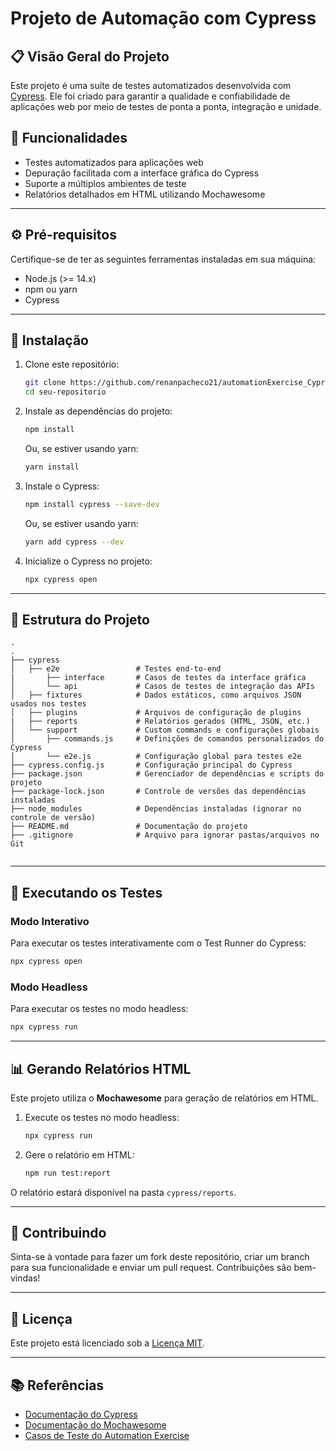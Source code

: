 # Projeto de Automação com Cypress

## :clipboard: Visão Geral do Projeto
Este projeto é uma suíte de testes automatizados desenvolvida com [Cypress](https://www.cypress.io/). Ele foi criado para garantir a qualidade e confiabilidade de aplicações web por meio de testes de ponta a ponta, integração e unidade.

## :star2: Funcionalidades
- Testes automatizados para aplicações web
- Depuração facilitada com a interface gráfica do Cypress
- Suporte a múltiplos ambientes de teste
- Relatórios detalhados em HTML utilizando Mochawesome

---

## :gear: Pré-requisitos
Certifique-se de ter as seguintes ferramentas instaladas em sua máquina:
- Node.js (>= 14.x)
- npm ou yarn
- Cypress

---

## :rocket: Instalação
1. Clone este repositório:
   ```bash
   git clone https://github.com/renanpacheco21/automationExercise_Cypress
   cd seu-repositorio
   ```

2. Instale as dependências do projeto:
   ```bash
   npm install
   ```
   Ou, se estiver usando yarn:
   ```bash
   yarn install
   ```

3. Instale o Cypress:
   ```bash
   npm install cypress --save-dev
   ```
   Ou, se estiver usando yarn:
   ```bash
   yarn add cypress --dev
   ```

4. Inicialize o Cypress no projeto:
   ```bash
   npx cypress open
   ```

---

## :file_folder: Estrutura do Projeto
```
.
.
├── cypress
│   ├── e2e                 # Testes end-to-end
|       ├── interface       # Casos de testes da interface gráfica
│       └── api             # Casos de testes de integração das APIs
│   ├── fixtures            # Dados estáticos, como arquivos JSON usados nos testes
│   ├── plugins             # Arquivos de configuração de plugins
|   ├── reports             # Relatórios gerados (HTML, JSON, etc.)
│   └── support             # Custom commands e configurações globais
│       ├── commands.js     # Definições de comandos personalizados do Cypress
│       └── e2e.js          # Configuração global para testes e2e
├── cypress.config.js       # Configuração principal do Cypress
├── package.json            # Gerenciador de dependências e scripts do projeto
├── package-lock.json       # Controle de versões das dependências instaladas
├── node_modules            # Dependências instaladas (ignorar no controle de versão)
├── README.md               # Documentação do projeto
├── .gitignore              # Arquivo para ignorar pastas/arquivos no Git


```

---

## :runner: Executando os Testes

### Modo Interativo
Para executar os testes interativamente com o Test Runner do Cypress:
```bash
npx cypress open
```

### Modo Headless
Para executar os testes no modo headless:
```bash
npx cypress run
```

---

## :bar_chart: Gerando Relatórios HTML
Este projeto utiliza o **Mochawesome** para geração de relatórios em HTML.

1. Execute os testes no modo headless:
   ```bash
   npx cypress run
   ```

2. Gere o relatório em HTML:
   ```bash
   npm run test:report
   ```

O relatório estará disponível na pasta `cypress/reports`.

---

## :handshake: Contribuindo
Sinta-se à vontade para fazer um fork deste repositório, criar um branch para sua funcionalidade e enviar um pull request. Contribuições são bem-vindas!

---

## :page_facing_up: Licença
Este projeto está licenciado sob a [Licença MIT](LICENSE).

---

## :books: Referências
- [Documentação do Cypress](https://docs.cypress.io/)
- [Documentação do Mochawesome](https://www.npmjs.com/package/mochawesome)
- [Casos de Teste do Automation Exercise](https://automationexercise.com/test_cases)


